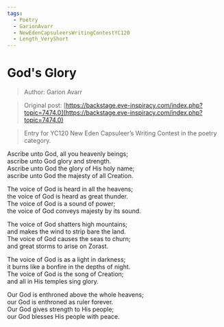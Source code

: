 ```yaml
---
tags:
  - Poetry
  - GarionAvarr
  - NewEdenCapsuleersWritingContestYC120
  - Length_VeryShort
---
```


# God's Glory

> Author: Garion Avarr

> Original post: [https://backstage.eve-inspiracy.com/index.php?topic=7474.0](https://backstage.eve-inspiracy.com/index.php?topic=7474.0)

> Entry for YC120 New Eden Capsuleer’s Writing Contest in the poetry category.


Ascribe unto God, all you heavenly beings;<br>
ascribe unto God glory and strength.<br>
Ascribe unto God the glory of His holy name;<br>
ascribe unto God the majesty of all Creation.

The voice of God is heard in all the heavens;<br>
the voice of God is heard as great thunder.<br>
The voice of God is a sound of power;<br>
the voice of God conveys majesty by its sound.

The voice of God shatters high mountains;<br>
and makes the wind to strip bare the land.<br>
The voice of God causes the seas to churn;<br>
and great storms to arise on Zorast.

The voice of God is as a light in darkness;<br>
it burns like a bonfire in the depths of night.<br>
The voice of God is the song of Creation;<br>
and all in His temples sing glory.

Our God is enthroned above the whole heavens;<br>
our God is enthroned as ruler forever.<br>
Our God gives strength to His people;<br>
our God blesses His people with peace.